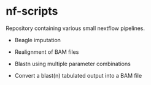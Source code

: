 # nf-scripts

Repository containing various small nextflow pipelines.

- Beagle imputation

- Realignment of BAM files

- Blastn using multiple parameter combinations

- Convert a blast(n) tabulated output into a BAM file


